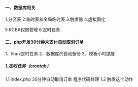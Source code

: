 #### 一、数据库相关
1.分区表
2.临时表和全局临时表
3.触发器
4.虚拟固化

5.RCBA权限管理
6.定时任务

#### 二、php开发30分钟未支付自动取消订单
1、linux定时任务
2、数据库的自动备份
3、模板小时提醒

##### 1.定时任务（crontab）
1.1 index.php 30分钟自动取消订单 程序代码处理
1.2 触发这个动作

